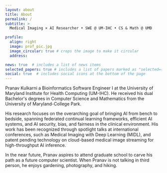 ```yaml
---
layout: about
title: About
permalink: /
subtitle: >
  Medical Imaging × AI Researcher • SWE @ UM-IHC • CS & Math @ UMD

profile:
  align: right
  image: prof_pic.jpg
  image_circular: true # crops the image to make it circular
  address:

news: true  # includes a list of news items
selected_papers: true # includes a list of papers marked as "selected={true}"
social: true  # includes social icons at the bottom of the page
---
```


<span class="font-weight-bold">Pranav Kulkarni</span> a Bioinformatics Software Engineer I at the University of Maryland Institute for Health Computing (UM-IHC). He received his dual Bachelor's degrees in Computer Science and Mathematics from the University of Maryland-College Park. 

His research focuses on the overarching goal of bringing AI from bench to bedside, spanning federated continual learning frameworks, efficient AI systems, and AI security, bias, and fairness in the clinical environment. His work has been recognized through spotlight talks at international conferences, such as Medical Imaging with Deep Learning (MIDL), and patent pending technology on cloud-based medical image streaming for high-throughput AI inference.

In the near future, Pranav aspires to attend graduate school to carve his path as a future computer scientist. When Pranav is not talking in third person, he enjoys gardening, photography, and hiking.